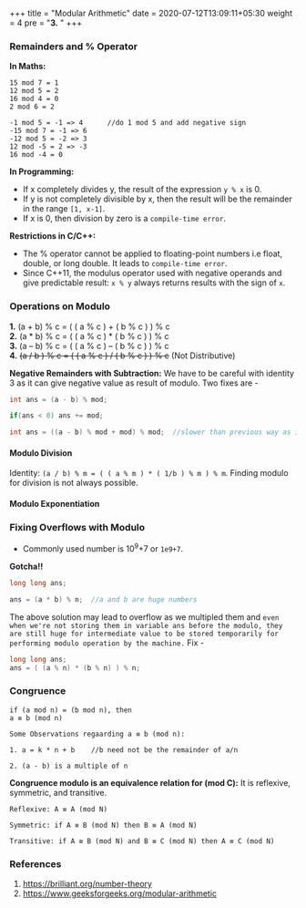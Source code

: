 +++
title = "Modular Arithmetic"
date =  2020-07-12T13:09:11+05:30
weight = 4
pre = "<b>3.</b> "
+++

### Remainders and % Operator
**In Maths:**

```
15 mod 7 = 1
12 mod 5 = 2
16 mod 4 = 0
2 mod 6 = 2

-1 mod 5 = -1 => 4		//do 1 mod 5 and add negative sign
-15 mod 7 = -1 => 6
-12 mod 5 = -2 => 3
12 mod -5 = 2 => -3
16 mod -4 = 0
```

**In Programming:**

- If x completely divides y, the result of the expression `y % x` is 0.
- If y is not completely divisible by x, then the result will be the remainder in the range `[1, x-1]`.
- If x is 0, then division by zero is a `compile-time error`.

**Restrictions in C/C++:**

- The % operator cannot be applied to floating-point numbers i.e float, double, or long double. It leads to `compile-time error`.
- Since C++11, the modulus operator used with negative operands and give predictable result: `x % y` always returns results with the sign of `x`.

### Operations on Modulo
**1.** (a + b) % c = ( ( a % c ) + ( b % c ) ) % c <br>
**2.** (a * b) % c = ( ( a % c ) * ( b % c ) ) % c <br>
**3.** (a – b) % c = ( ( a % c ) – ( b % c ) ) % c <br>
**4.** ~~(a / b ) % c = ( ( a % c ) / ( b % c ) ) % c~~ (Not Distributive)

**Negative Remainders with Subtraction:** We have to be careful with identity 3 as it can give negative value as result of modulo. Two fixes are - 

```cpp
int ans = (a - b) % mod;

if(ans < 0) ans += mod;
```

```cpp
int ans = ((a - b) % mod + mod) % mod;	//slower than previous way as it increases mod operations
```

#### Modulo Division
Identity: `(a / b) % m = ( ( a % m ) * ( 1/b ) % m ) % m`. Finding modulo for division is not always possible.

#### Modulo Exponentiation

### Fixing Overflows with Modulo
- Commonly used number is 10<sup>9</sup>+7 or `1e9+7`.

**Gotcha!!**

```cpp
long long ans;

ans = (a * b) % n;  //a and b are huge numbers
```

The above solution may lead to overflow as we multipled them and `even when we're not storing them in variable ans before the modulo, they are still huge for intermediate value to be stored temporarily for performing modulo operation by the machine.` Fix - 

```cpp
long long ans;
ans = ( (a % n) * (b % n) ) % n;
```

### Congruence

```
if (a mod n) = (b mod n), then
a ≡ b (mod n)
```

```
Some Observations regaarding a ≡ b (mod n):

1. a = k * n + b 	//b need not be the remainder of a/n

2. (a - b) is a multiple of n
```

**Congruence modulo is an equivalence relation for (mod C):** It is reflexive, symmetric, and transitive.
```
Reflexive: A ≡ A (mod N)

Symmetric: if A ≡ B (mod N) then B ≡ A (mod N)

Transitive: if A ≡ B (mod N) and B ≡ C (mod N) then A ≡ C (mod N)
```






### References
1. https://brilliant.org/number-theory <br>
2. https://www.geeksforgeeks.org/modular-arithmetic

